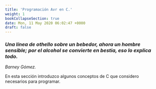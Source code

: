 ```yaml
---
title: 'Programación Avr en C.'
weight: 1
bookCollapseSection: true 
date: Mon, 11 May 2020 06:02:47 +0000
draft: false
---
```


### _Una línea de othello sobre un bebedor, ahora un hombre sensible; por el alcohol se convierte en bestia, eso lo explica todo._  
_Barney Gómez._

En esta sección introduzco algunos conceptos de C que considero necesarios para programar.
